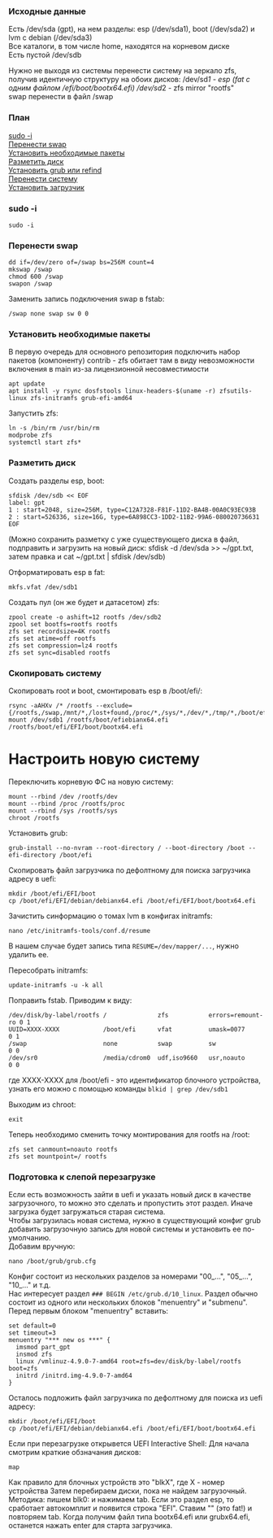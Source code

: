### Исходные данные
Есть /dev/sda (gpt), на нем разделы: esp (/dev/sda1), boot (/dev/sda2) и lvm с debian (/dev/sda3)  
Все каталоги, в том числе home, находятся на корневом диске  
Есть пустой /dev/sdb  

Нужно не выходя из системы перенести систему на зеркало zfs, получив идентичную структуру на обоих дисков:
/dev/sd*1 - esp (fat с одним файлом /efi/boot/bootx64.efi)
/dev/sd*2 - zfs mirror "rootfs"  
swap перенести в файл /swap  

### План  
[sudo -i](#sudo--i)  
[Перенести swap](#перенести-swap)  
[Установить необходимые пакеты](#установить-необходимые-пакеты)  
[Разметить диск](#разметить-диск)  
[Установить grub или refind](#установить-grub)  
[Перенести систему](#скопировать-систему)  
[Установить загрузчик](#настроить-новую-систему)  

### sudo -i
```
sudo -i
```

### Перенести swap
```
dd if=/dev/zero of=/swap bs=256M count=4
mkswap /swap
chmod 600 /swap
swapon /swap
```
Заменить запись подключения swap в fstab:  
```
/swap none swap sw 0 0
```

### Установить необходимые пакеты  
В первую очередь для основного репозитория подключить набор пакетов (компоненту) contrib - zfs обитает там в виду невозможности включения в main из-за лицензионной несовместимости  
```
apt update
apt install -y rsync dosfstools linux-headers-$(uname -r) zfsutils-linux zfs-initramfs grub-efi-amd64
```
Запустить zfs:  
```
ln -s /bin/rm /usr/bin/rm
modprobe zfs
systemctl start zfs*
```

### Разметить диск  
Создать разделы esp, boot:  
```
sfdisk /dev/sdb << EOF
label: gpt
1 : start=2048, size=256M, type=C12A7328-F81F-11D2-BA4B-00A0C93EC93B
2 : start=526336, size=16G, type=6A898CC3-1DD2-11B2-99A6-080020736631
EOF
```
(Можно сохранить разметку с уже существующего диска в файл, подправить и загрузить на новый диск: sfdisk -d /dev/sda >> ~/gpt.txt, затем правка и cat ~/gpt.txt | sfdisk /dev/sdb)  

Отформатировать esp в fat:  
```
mkfs.vfat /dev/sdb1
```
Создать пул (он же будет и датасетом) zfs:
```
zpool create -o ashift=12 rootfs /dev/sdb2
zpool set bootfs=rootfs rootfs
zfs set recordsize=4K rootfs
zfs set atime=off rootfs
zfs set compression=lz4 rootfs
zfs set sync=disabled rootfs
```

### Скопировать систему
Скопировать root и boot, смонтировать esp в /boot/efi/:  
```
rsync -aAHXv /* /rootfs --exclude={/rootfs,/swap,/mnt/*,/lost+found,/proc/*,/sys/*,/dev/*,/tmp/*,/boot/efi/*}
mount /dev/sdb1 /rootfs/boot/efiebianx64.efi /rootfs/boot/efi/EFI/boot/bootx64.efi
```
# Настроить новую систему
Переключить корневую ФС на новую систему:
```
mount --rbind /dev /rootfs/dev
mount --rbind /proc /rootfs/proc
mount --rbind /sys /rootfs/sys
chroot /rootfs
```
Установить grub:
```
grub-install --no-nvram --root-directory / --boot-directory /boot --efi-directory /boot/efi
```
Скопировать файл загрузчика по дефолтному для поиска загрузчика адресу в uefi:  
```
mkdir /boot/efi/EFI/boot
cp /boot/efi/EFI/debian/debianx64.efi /boot/efi/EFI/boot/bootx64.efi
```
Зачистить синформацию о томах lvm в конфигах initramfs:  
```
nano /etc/initramfs-tools/conf.d/resume
```
В нашем случае будет запись типа `RESUME=/dev/mapper/...`, нужно удалить ее.  

Пересобрать initramfs:  
```
update-initramfs -u -k all
```
Поправить fstab. Приводим к виду:  
```
/dev/disk/by-label/rootfs /              zfs           errors=remount-ro 0 1
UUID=XXXX-XXXX            /boot/efi      vfat          umask=0077        0 1
/swap                     none           swap          sw                0 0
/dev/sr0                  /media/cdrom0  udf,iso9660   usr,noauto        0 0
```
где XXXX-XXXX для /boot/efi - это идентификатор блочного устройства, узнать его можно с помощью команды `blkid | grep /dev/sdb1`  

Выходим из chroot:
```
exit
```
Теперь необходимо сменить точку монтирования для rootfs на /root:
```
zfs set canmount=noauto rootfs
zfs set mountpoint=/ rootfs

```


### Подготовка к слепой перезагрузке
Если есть возможность зайти в uefi и указать новый диск в качестве загрузочного, то можно это сделать и пропустить этот раздел.
Иначе загрузка будет загружаться старая система.  
Чтобы загрузилась новая система, нужно в существующий конфиг grub добавить загрузочную запись для новой системы и установить ее по-умолчанию.  
Добавим вручную:
```
nano /boot/grub/grub.cfg
```
Конфиг состоит из нескольких разделов за номерами "00_...", "05_...", "10_..." и т.д.  
Нас интересует раздел `### BEGIN /etc/grub.d/10_linux`. Раздел обычно состоит из одного или нескольких блоков "menuentry" и "submenu".  
Перед первым блоком "menuentry" вставить:  
```
set default=0
set timeout=3
menuentry "*** new os ***" {
  imsmod part_gpt
  insmod zfs
  linux /vmlinuz-4.9.0-7-amd64 root=zfs=dev/disk/by-label/rootfs boot=zfs
  initrd /initrd.img-4.9.0-7-amd64
}
```
Осталось подложить файл загрузчика по дефолтному для поиска из uefi адресу:  
```
mkdir /boot/efi/EFI/boot
cp /boot/efi/EFI/debian/debianx64.efi /boot/efi/EFI/boot/bootx64.efi
```


Если при перезагрузке открывется UEFI Interactive Shell:
Для начала смотрим краткие обзначания дисков:
```
map
```
Как правило для блочных устройств это "blkX", где Х - номер устройства
Затем перебираем диски, пока не найдем загрузочный. Методика: 
пишем blk0: и нажимаем tab. Если это раздел esp, то сработает автокомплит и появится строка "EFI". Ставим "\" (это fat!) и повторяем tab. Когда получим файл типа bootx64.efi или grubx64.efi, останется нажать enter для старта загрузчика.

